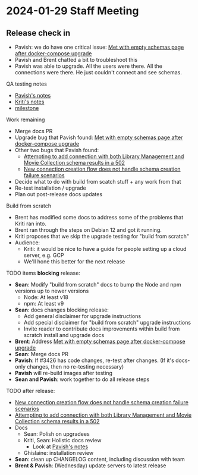 # 2024-01-29 Staff Meeting

## Release check in

- Pavish: we do have one critical issue: [Met with empty schemas page after docker-compose upgrade](https://github.com/mathesar-foundation/mathesar/issues/3426) 
- Pavish and Brent chatted a bit to troubleshoot this
- Pavish was able to upgrade. All the users were there. All the connections were there. He just couldn't connect and see schemas.

QA testing notes

- [Pavish's notes](https://hackmd.io/@mathesar/BJv77x-9T)
- [Kriti's notes](https://hackmd.io/9MZdwS6VQEGXvEA3caQZcw)
- [milestone](https://github.com/mathesar-foundation/mathesar/milestone/72)

Work remaining

- Merge docs PR
- Upgrade bug that Pavish found: [Met with empty schemas page after docker-compose upgrade](https://github.com/mathesar-foundation/mathesar/issues/3426)
- Other two bugs that Pavish found:
    - [Attempting to add connection with both Library Management and Movie Collection schema results in a 502](https://github.com/mathesar-foundation/mathesar/issues/3423)
    - [New connection creation flow does not handle schema creation failure scenarios](https://github.com/mathesar-foundation/mathesar/issues/3420)
- Decide what to do with build from scatch stuff + any work from that
- Re-test installation / upgrade
- Plan out post-release docs updates

Build from scratch

- Brent has modified some docs to address some of the problems that Kriti ran into.
- Brent ran through the steps on Debian 12 and got it running.
- Kriti proposes that we skip the upgrade testing for "build from scratch"
- Audience:
    - Kriti: it would be nice to have a guide for people setting up a cloud server, e.g. GCP
    - We'll hone this better for the next release

TODO items **blocking** release:

- **Sean**: Modify "build from scratch" docs to bump the Node and npm versions up to newer versions
	- Node: At least v18
    - npm: At least v9
- **Sean**: docs changes blocking release:
    - Add general disclaimer for upgrade instructions
    - Add special disclaimer for "build from scratch" upgrade instructions
    - Invite reader to contribute docs improvements within build from scratch install and upgrade docs
- **Brent**: Address [Met with empty schemas page after docker-compose upgrade](https://github.com/mathesar-foundation/mathesar/issues/3426) 
- **Sean**: Merge docs PR 
- **Pavish**: If #3426 has code changes, re-test after changes. (If it's docs-only changes, then no re-testing necessary)
- **Pavish** will re-build images after testing
- **Sean and Pavish**: work together to do all release steps

TODO after release:

- [New connection creation flow does not handle schema creation failure scenarios](https://github.com/mathesar-foundation/mathesar/issues/3420)
- [Attempting to add connection with both Library Management and Movie Collection schema results in a 502](https://github.com/mathesar-foundation/mathesar/issues/3423)
- Docs
    - Sean: Polish on upgradees
    - Kriti, Sean: Holistic docs review
        - Look at [Pavish's notes](https://hackmd.io/@mathesar/BJv77x-9T)
    - Ghislaine: installation review
- **Sean**: clean up CHANGELOG content, including discussion with team
- **Brent & Pavish**: (Wednesday) update servers to latest release
